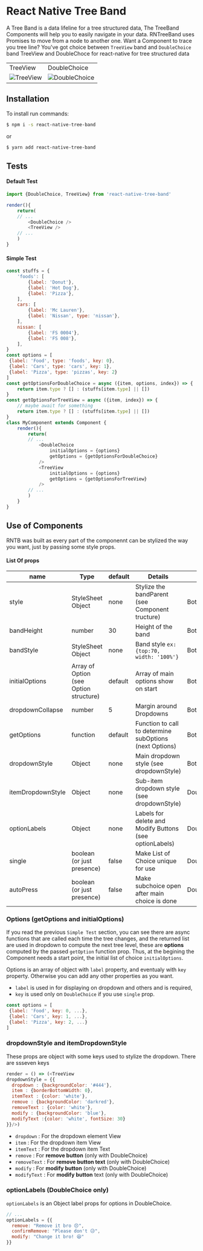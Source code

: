 # React Native Tree Band
A Tree Band is a data lifeline for a tree structured data, The TreeBand Components will help you to easily navigate in your data. RNTreeBand uses Promises to move from a node to another one.
Want a Component to trace you tree line? You've got choice between `TreeView` band and `DoubleChoice` band
TreeView and DoubleChoce for react-native for tree structured data
<table>
    <tr>
        <td> TreeView </td>
        <td> DoubleChoice </td>
    </tr>
    <tr>
        <td> <img style="max-width: 40vw; max-height: 90vh" src="https://raw.githubusercontent.com/idjitjohn/react-native-tree-band/master/TreeView.gif" alt="TreeView"> </td>
        <td> <img style="max-width: 40vw; max-height: 90vh" src="https://raw.githubusercontent.com/idjitjohn/react-native-tree-band/master/DoubleChoice.gif" alt="DoubleChoice"> </td>
    </tr>
</table>

## Installation
To install run commands:
```sh
$ npm i -s react-native-tree-band
```
or
```sh
$ yarn add react-native-tree-band
```

## Tests
#### Default Test
```js
import {DoubleChoice, TreeView} from 'react-native-tree-band'
```
```js
render(){
    return(
    // ...
        <DoubleChoice />
        <TreeView />
    // ...
    )
}
```
#### Simple Test
```js
const stuffs = {
    'foods': [
        {label: 'Donut'},
        {label: 'Hot Dog'},
        {label: 'Pizza'},
    ],
    cars: [
        {label: 'Mc Lauren'},
        {label: 'Nissan', type: 'nissan'},
    ],
    nissan: [
        {label: 'FS 0004'},
        {label: 'FS 008'},
    ],
}
const options = [
 {label: 'Food', type: 'foods', key: 0},
 {label: 'Cars', type: 'cars', key: 1},
 {label: 'Pizza', type: 'pizzas', key: 2} 
]
const getOptionsForDoubleChoice = async ({item, options, index}) => {
    return item.type ? [] : (stuffs[item.type] || [])
}
const getOptionsForTreeView = async ({item, index}) => {
    // maybe await for something
    return item.type ? [] : (stuffs[item.type] || [])
}
class MyComponent extends Component {
    render(){
        return(
        // ...
            <DoubleChoice
                initialOptions = {options}
                getOptions = {getOptionsForDoubleChoice}
            />
            <TreeView
                initialOptions = {options}
                getOptions = {getOptionsForTreeView}
            />
        // ...
        )
    }
}
```
## Use of Components
RNTB was built as every part of the componennt can be stylized the way you want, just by passing some style props.
#### List Of props

| name | Type |default | Details | With |
|-|-|-|-|-|
|style|StyleSheet Object| none | Stylize the bandParent (see Component tructure) | Both
|bandHeight|number| 30 | Height of the band | Both
|bandStyle|StyleSheet Object| none | Band style `ex: {top:70, width: '100%'}` | Both
|initialOptions|Array of Option (see Option structure)| default | Array of main options show on start | Both
|dropdownCollapse|number|5|Margin around Dropdowns | Both
|getOptions|function|default| Function to call to determine subOptions (next Options) | Both
|dropdownStyle|Object | none | Main dropdown style (see dropdownStyle) | Both
|itemDropdownStyle|Object | none | Sub-item dropdown style (see dropdownStyle) | DoubleChoice
|optionLabels|Object | none | Labels for delete and Modify Buttons (see optionLabels)|DoubleChoice
| single | boolean (or just presence)  | false | Make List of Choice unique for use | DoubleChoice
| autoPress | boolean (or just presence) | false | Make subchoice open after main choice is done | DoubleChoice

### Options (getOptions and initialOptions)
If you read the previous `Simple Test` section, you can see there are async functions that are called each time the tree changes, and the returned list are used in dropdown to compute the next tree level, these are **options** computed by the passed `getOption` function prop.
Thus, at the begining the Component needs a start point, the initial list of choice `initialOptions`.

Options is an array of object with `label` property, and eventualy with `key` property. Otherwise you can add any other properties as you want.
- `label` is used in for displaying on dropdown and others and is required,
- `key` is used only on `DoubleChoice` if you use `single` prop.

```js
const options = [
 {label: 'Food', key: 0, ...},
 {label: 'Cars', key: 1, ...},
 {label: 'Pizza', key: 2, ...} 
]
```


### dropdownStyle and itemDropdownStyle
These props are object with some keys used to stylize the dropdown.
There are ssseven keys
```js
render = () => (<TreeView
dropdownStyle = {{
  dropdown : {backgroundColor: '#444'},
  item : {borderBottomWidth: 0},
  itemText : {color: 'white'},
  remove : {backgroundColor: 'darkred'},
  removeText : {color: 'white'},
  modify : {backgroundColor: 'blue'},
  modifyText :{color: 'white', fontSize: 30}
}}/>)

```
- `dropdown` :  For the dropdown element View
- `item` :  For the dropdown item View
- `itemText` :  For the dropdown item Text
- `remove` : For **remove button** (only with DoubleChoice)
- `removeText` : For **remove button text** (only with DoubleChoice)
- `modify` : For **modify button** (only with DoubleChoice)
- `modifyText` : For **modify button** text (only with DoubleChoice)

### optionLabels (DoubleChoice only)
`optionLabels` is an Object label props for options in DoubleChoice.

```js
// ...
optionLabels = {{
  remove: "Remove it bro 😣",
  confirmRemove: "Please don't 😥",
  modify: "Change it bro! 😆"
}}
```